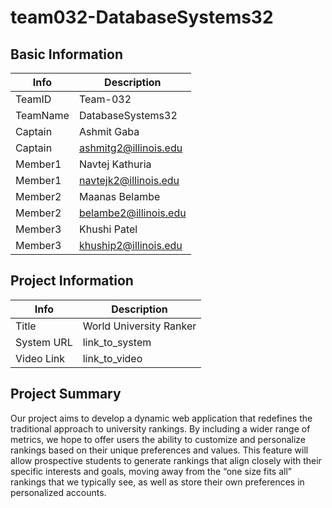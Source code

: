 # team032-DatabaseSystems32

## Basic Information

|   Info      |        Description     |
| ----------- | ---------------------- |
| TeamID      |        Team-032        |
| TeamName    |    DatabaseSystems32   |
| Captain     |       Ashmit Gaba      |
| Captain     | ashmitg2@illinois.edu  |
| Member1     |     Navtej Kathuria    |
| Member1     | navtejk2@illinois.edu  |
| Member2     |     Maanas Belambe     |
| Member2     | belambe2@illinois.edu  |
| Member3     |      Khushi Patel      |
| Member3     | khuship2@illinois.edu  |

## Project Information

|   Info      |        Description     |
| ----------- | ---------------------- |
|  Title      |World University Ranker |
| System URL  |      link_to_system    |
| Video Link  |      link_to_video     |

## Project Summary

Our project aims to develop a dynamic web application that redefines the traditional approach to university rankings. By including a wider range of metrics, we hope to offer users the ability to customize and personalize rankings based on their unique preferences and values. This feature will allow prospective students to generate rankings that align closely with their specific interests and goals, moving away from the “one size fits all” rankings that we typically see, as well as store their own preferences in personalized accounts.
